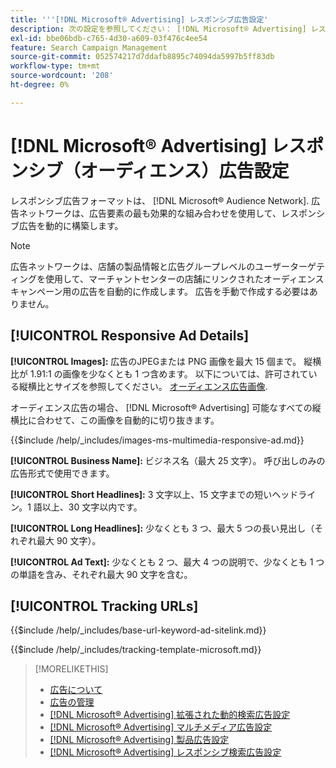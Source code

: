 ```yaml
---
title: '''[!DNL Microsoft® Advertising] レスポンシブ広告設定'
description: 次の設定を参照してください： [!DNL Microsoft® Advertising] レスポンシブ広告。
exl-id: bbe06bdb-c765-4d30-a609-03f476c4ee54
feature: Search Campaign Management
source-git-commit: 052574217d7ddafb8895c74094da5997b5ff83db
workflow-type: tm+mt
source-wordcount: '208'
ht-degree: 0%

---
```


# [!DNL Microsoft® Advertising] レスポンシブ（オーディエンス）広告設定

レスポンシブ広告フォーマットは、 [!DNL Microsoft® Audience Network]. 広告ネットワークは、広告要素の最も効果的な組み合わせを使用して、レスポンシブ広告を動的に構築します。

>[!NOTE]
>
>広告ネットワークは、店舗の製品情報と広告グループレベルのユーザーターゲティングを使用して、マーチャントセンターの店舗にリンクされたオーディエンスキャンペーン用の広告を自動的に作成します。 広告を手動で作成する必要はありません。

## [!UICONTROL Responsive Ad Details]

**[!UICONTROL Images]:** 広告のJPEGまたは PNG 画像を最大 15 個まで。 縦横比が 1.91:1 の画像を少なくとも 1 つ含めます。 以下については、許可されている縦横比とサイズを参照してください。 [オーディエンス広告画像](https://help.ads.microsoft.com/#apex/ads/en/56912/0).

オーディエンス広告の場合、 [!DNL Microsoft® Advertising] 可能なすべての縦横比に合わせて、この画像を自動的に切り抜きます。

<!-- Instructions -->

{{$include /help/_includes/images-ms-multimedia-responsive-ad.md}}

**[!UICONTROL Business Name]:** ビジネス名（最大 25 文字）。 呼び出しのみの広告形式で使用できます。

**[!UICONTROL Short Headlines]:** 3 文字以上、15 文字までの短いヘッドライン。1 語以上、30 文字以内です。

**[!UICONTROL Long Headlines]:** 少なくとも 3 つ、最大 5 つの長い見出し（それぞれ最大 90 文字）。

**[!UICONTROL Ad Text]:** 少なくとも 2 つ、最大 4 つの説明で、少なくとも 1 つの単語を含み、それぞれ最大 90 文字を含む。

## [!UICONTROL Tracking URLs]

<!-- **[!UICONTROL Base URl]:** -->

{{$include /help/_includes/base-url-keyword-ad-sitelink.md}}

<!-- **[!UICONTROL Tracking Template]:** -->

{{$include /help/_includes/tracking-template-microsoft.md}}

>[!MORELIKETHIS]
>
>* [広告について](ad-about.md)
>* [広告の管理](ad-manage.md)
>* [[!DNL Microsoft® Advertising] 拡張された動的検索広告設定](ad-settings-microsoft-dsa.md)
>* [[!DNL Microsoft® Advertising] マルチメディア広告設定](ad-settings-microsoft-multimedia.md)
>* [[!DNL Microsoft® Advertising] 製品広告設定](ad-settings-microsoft-product.md)
>* [[!DNL Microsoft® Advertising] レスポンシブ検索広告設定](ad-settings-microsoft-rsa.md)
